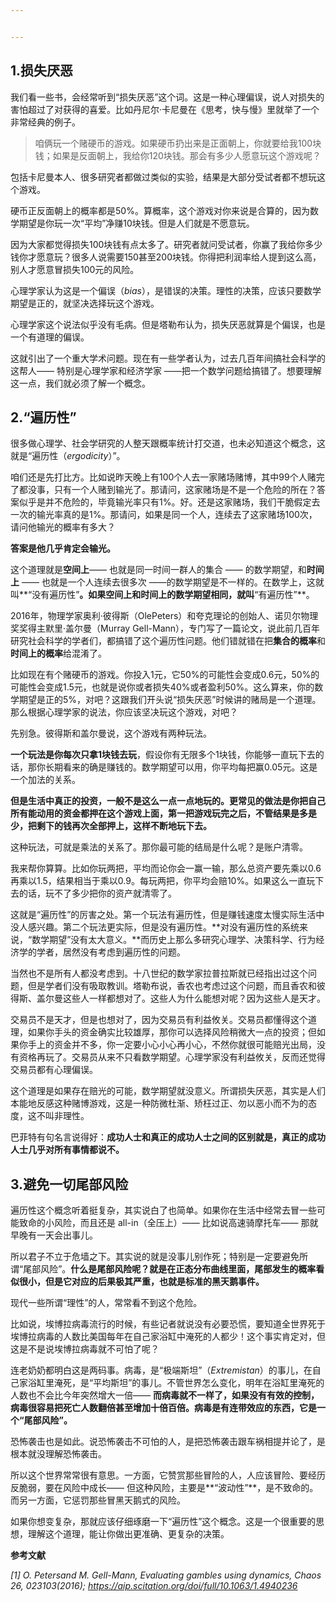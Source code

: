 ```yaml
---


---
```


<h2 id="损失厌恶">1.损失厌恶</h2>
<p>我们看一些书，会经常听到“损失厌恶”这个词。这是一种心理偏误，说人对损失的害怕超过了对获得的喜爱。比如丹尼尔·卡尼曼在《思考，快与慢》里就举了一个非常经典的例子。</p>
<blockquote>
<p>咱俩玩一个赌硬币的游戏。如果硬币扔出来是正面朝上，你就要给我100块钱；如果是反面朝上，我给你120块钱。那会有多少人愿意玩这个游戏呢？</p>
</blockquote>
<p>包括卡尼曼本人、很多研究者都做过类似的实验，结果是大部分受试者都不想玩这个游戏。</p>
<p>硬币正反面朝上的概率都是50%。算概率，这个游戏对你来说是合算的，因为数学期望是你玩一次“平均”净赚10块钱。但是人们就是不愿意玩。</p>
<p>因为大家都觉得损失100块钱有点太多了。研究者就问受试者，你赢了我给你多少钱你才愿意玩？很多人说需要150甚至200块钱。你得把利润率给人提到这么高，别人才愿意冒损失100元的风险。</p>
<p>心理学家认为这是一个偏误（<em>bias</em>），是错误的决策。理性的决策，应该只要数学期望是正的，就坚决选择玩这个游戏。</p>
<p>心理学家这个说法似乎没有毛病。但是塔勒布认为，损失厌恶就算是个偏误，也是一个有道理的偏误。</p>
<p>这就引出了一个重大学术问题。现在有一些学者认为，过去几百年间搞社会科学的这帮人—— 特别是心理学家和经济学家 ——把一个数学问题给搞错了。想要理解这一点，我们就必须了解一个概念。</p>
<h2 id="“遍历性”">2.“遍历性”</h2>
<p>很多做心理学、社会学研究的人整天跟概率统计打交道，也未必知道这个概念，这就是“遍历性（<em>ergodicity</em>）”。</p>
<p>咱们还是先打比方。比如说昨天晚上有100个人去一家赌场赌博，其中99个人赌完了都没事，只有一个人赌到输光了。那请问，这家赌场是不是一个危险的所在？答案似乎是并不危险的，毕竟输光率只有1%。好。还是这家赌场，我们干脆假定去一次的输光率真的是1%。那请问，如果是同一个人，连续去了这家赌场100次，请问他输光的概率有多大？</p>
<p><strong>答案是他几乎肯定会输光。</strong></p>
<p>这个道理就是<strong>空间上</strong>—— 也就是同一时间一群人的集合 —— 的数学期望，和<strong>时间上</strong> —— 也就是一个人连续去很多次 ——的数学期望是不一样的。在数学上，这就叫**“没有遍历性”<strong>。如果空间上和时间上的数学期望相同，就叫</strong>“有遍历性”**。</p>
<p>2016年，物理学家奥利·彼得斯（OlePeters）和夸克理论的创始人、诺贝尔物理奖奖得主默里·盖尔曼（Murray Gell-Mann），专门写了一篇论文，说此前几百年研究社会科学的学者们，都搞错了这个遍历性问题。他们错就错在把<strong>集合的概率</strong>和<strong>时间上的概率</strong>给混淆了。</p>
<p>比如现在有个赌硬币的游戏。你投入1元，它50%的可能性会变成0.6元，50%的可能性会变成1.5元，也就是说你或者损失40%或者盈利50%。这么算来，你的数学期望是正的5%，对吧？这跟我们开头说“损失厌恶”时候讲的赌局是一个道理。那么根据心理学家的说法，你应该坚决玩这个游戏，对吧？</p>
<p>先别急。彼得斯和盖尔曼说，这个游戏有两种玩法。</p>
<p><strong>一个玩法是你每次只拿1块钱去玩</strong>，假设你有无限多个1块钱，你能够一直玩下去的话，那你长期看来的确是赚钱的。数学期望可以用，你平均每把赢0.05元。这是一个加法的关系。</p>
<p><strong>但是生活中真正的投资，一般不是这么一点一点地玩的。更常见的做法是你把自己所有能动用的资金都押在这个游戏上面，第一把游戏玩完之后，不管结果是多是少，把剩下的钱再次全部押上，这样不断地玩下去。</strong></p>
<p>这种玩法，可就是乘法的关系了。那你最可能的结局是什么呢？是账户清零。</p>
<p>我来帮你算算。比如你玩两把，平均而论你会一赢一输，那么总资产要先乘以0.6再乘以1.5，结果相当于乘以0.9。每玩两把，你平均会赔10%。如果这么一直玩下去的话，玩不了多少把你的资产就清零了。</p>
<p>这就是“遍历性”的厉害之处。第一个玩法有遍历性，但是赚钱速度太慢实际生活中没人感兴趣。第二个玩法更实际，但是没有遍历性。**对没有遍历性的系统来说，“数学期望”没有太大意义。**而历史上那么多研究心理学、决策科学、行为经济学的学者，居然没有考虑到遍历性的问题。</p>
<p>当然也不是所有人都没考虑到。十八世纪的数学家拉普拉斯就已经指出过这个问题，但是学者们没有吸取教训。塔勒布说，香农也考虑过这个问题，而且香农和彼得斯、盖尔曼这些人一样都想对了。这些人为什么能想对呢？因为这些人是天才。</p>
<p>交易员不是天才，但是也想对了，因为交易员有利益攸关。交易员都懂得这个道理，如果你手头的资金确实比较雄厚，那你可以选择风险稍微大一点的投资；但如果你手上的资金并不多，你一定要小心小心再小心，不然你就很可能赔光出局，没有资格再玩了。交易员从来不只看数学期望。心理学家没有利益攸关，反而还觉得交易员都有心理偏误。</p>
<p>这个道理是如果存在赔光的可能，数学期望就没意义。所谓损失厌恶，其实是人们本能地反感这种赌博游戏，这是一种防微杜渐、矫枉过正、勿以恶小而不为的态度，这不叫非理性。</p>
<p>巴菲特有句名言说得好：<strong>成功人士和真正的成功人士之间的区别就是，真正的成功人士几乎对所有事情都说不。</strong></p>
<h2 id="避免一切尾部风险">3.避免一切尾部风险</h2>
<p>遍历性这个概念听着挺复杂，其实说白了也简单。如果你在生活中经常去冒一些可能致命的小风险，而且还是 all-in（全压上）—— 比如说高速骑摩托车—— 那就早晚有一天会出事儿。</p>
<p>所以君子不立于危墙之下。其实说的就是没事儿别作死；特别是一定要避免所谓“尾部风险”。<strong>什么是尾部风险呢？就是在正态分布曲线里面，尾部发生的概率看似很小，但是它对应的后果极其严重，也就是标准的黑天鹅事件。</strong></p>
<p>现代一些所谓“理性”的人，常常看不到这个危险。</p>
<p>比如说，埃博拉病毒流行的时候，有些记者就说没有必要恐慌，要知道全世界死于埃博拉病毒的人数比美国每年在自己家浴缸中淹死的人都少！这个事实肯定对，但这是不是说埃博拉病毒就不可怕了呢？</p>
<p>连老奶奶都明白这是两码事。病毒，是“极端斯坦”（<em>Extremistan</em>）的事儿，在自己家浴缸里淹死，是“平均斯坦”的事儿。不管世界怎么变化，明年在浴缸里淹死的人数也不会比今年突然增大一倍—— <strong>而病毒就不一样了，如果没有有效的控制，病毒很容易把死亡人数翻倍甚至增加十倍百倍。病毒是有连带效应的东西，它是一个“尾部风险”。</strong></p>
<p>恐怖袭击也是如此。说恐怖袭击不可怕的人，是把恐怖袭击跟车祸相提并论了，是根本就没理解恐怖袭击。</p>
<p>所以这个世界常常很有意思。一方面，它赞赏那些冒险的人，人应该冒险、要经历反脆弱，要在风险中成长—— 但这种风险，主要是**“波动性”**，是不致命的。而另一方面，它惩罚那些冒黑天鹅式的风险。</p>
<p>如果你想变复杂，那就应该仔细琢磨一下“遍历性”这个概念。这是一个很重要的思想，理解这个道理，能让你做出更准确、更复杂的决策。</p>
<p><strong>参考文献</strong></p>
<p><em>[1] O. Petersand M. Gell-Mann, Evaluating gambles using dynamics, Chaos 26, 023103(2016); <a href="https://aip.scitation.org/doi/full/10.1063/1.4940236">https://aip.scitation.org/doi/full/10.1063/1.4940236</a></em></p>

